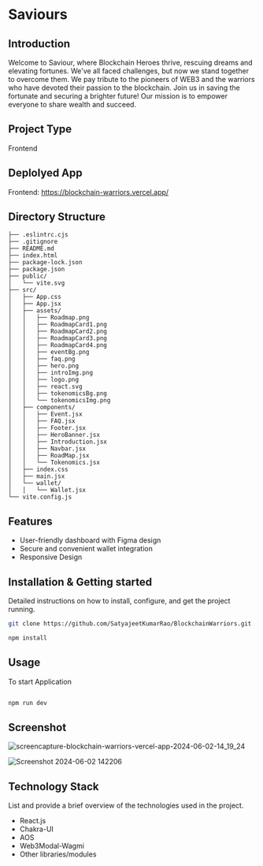 # Saviours

## Introduction

Welcome to Saviour, where Blockchain Heroes thrive, rescuing dreams and elevating fortunes. We've all faced challenges, but now we stand together to overcome them. We pay tribute to the pioneers of WEB3 and the warriors who have devoted their passion to the blockchain. Join us in saving the fortunate and securing a brighter future! Our mission is to empower everyone to share wealth and succeed.

## Project Type

Frontend

## Deplolyed App

Frontend: https://blockchain-warriors.vercel.app/

## Directory Structure

```
├── .eslintrc.cjs
├── .gitignore
├── README.md
├── index.html
├── package-lock.json
├── package.json
├── public/
│   └── vite.svg
├── src/
│   ├── App.css
│   ├── App.jsx
│   ├── assets/
│   │   ├── Roadmap.png
│   │   ├── RoadmapCard1.png
│   │   ├── RoadmapCard2.png
│   │   ├── RoadmapCard3.png
│   │   ├── RoadmapCard4.png
│   │   ├── eventBg.png
│   │   ├── faq.png
│   │   ├── hero.png
│   │   ├── introImg.png
│   │   ├── logo.png
│   │   ├── react.svg
│   │   ├── tokenomicsBg.png
│   │   └── tokenomicsImg.png
│   ├── components/
│   │   ├── Event.jsx
│   │   ├── FAQ.jsx
│   │   ├── Footer.jsx
│   │   ├── HeroBanner.jsx
│   │   ├── Introduction.jsx
│   │   ├── Navbar.jsx
│   │   ├── RoadMap.jsx
│   │   └── Tokenomics.jsx
│   ├── index.css
│   ├── main.jsx
│   └── wallet/
│   │   └── Wallet.jsx
└── vite.config.js

```

## Features

- User-friendly dashboard with Figma design
- Secure and convenient wallet integration
- Responsive Design

## Installation & Getting started

Detailed instructions on how to install, configure, and get the project running.

```bash
git clone https://github.com/SatyajeetKumarRao/BlockchainWarriors.git

npm install

```

## Usage

To start Application

```bash

npm run dev

```

## Screenshot
![screencapture-blockchain-warriors-vercel-app-2024-06-02-14_19_24](https://github.com/SatyajeetKumarRao/BlockchainWarriors/assets/67307315/eeaf0c70-77fa-4c31-aa2d-0aa9871d218f)

![Screenshot 2024-06-02 142206](https://github.com/SatyajeetKumarRao/BlockchainWarriors/assets/67307315/d9ec4a06-8653-40b5-8ab1-54a04fb2e8c3)

## Technology Stack

List and provide a brief overview of the technologies used in the project.

- React.js
- Chakra-UI
- AOS
- Web3Modal-Wagmi
- Other libraries/modules
